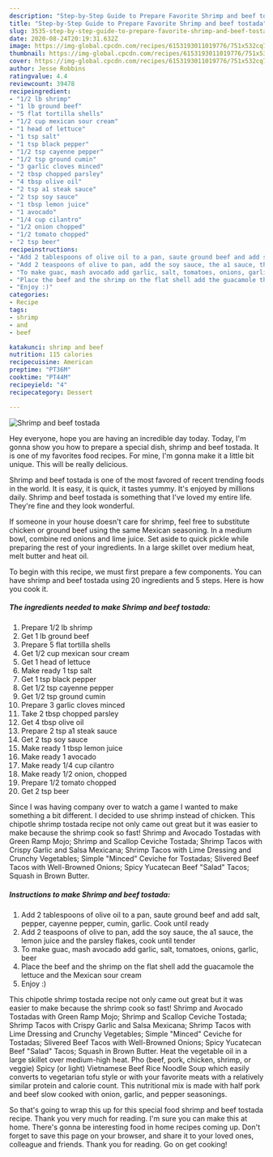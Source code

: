 ```yaml
---
description: "Step-by-Step Guide to Prepare Favorite Shrimp and beef tostada"
title: "Step-by-Step Guide to Prepare Favorite Shrimp and beef tostada"
slug: 3535-step-by-step-guide-to-prepare-favorite-shrimp-and-beef-tostada
date: 2020-08-24T20:19:31.632Z
image: https://img-global.cpcdn.com/recipes/6153193011019776/751x532cq70/shrimp-and-beef-tostada-recipe-main-photo.jpg
thumbnail: https://img-global.cpcdn.com/recipes/6153193011019776/751x532cq70/shrimp-and-beef-tostada-recipe-main-photo.jpg
cover: https://img-global.cpcdn.com/recipes/6153193011019776/751x532cq70/shrimp-and-beef-tostada-recipe-main-photo.jpg
author: Jesse Robbins
ratingvalue: 4.4
reviewcount: 39478
recipeingredient:
- "1/2 lb shrimp"
- "1 lb ground beef"
- "5 flat tortilla shells"
- "1/2 cup mexican sour cream"
- "1 head of lettuce"
- "1 tsp salt"
- "1 tsp black pepper"
- "1/2 tsp cayenne pepper"
- "1/2 tsp ground cumin"
- "3 garlic cloves minced"
- "2 tbsp chopped parsley"
- "4 tbsp olive oil"
- "2 tsp a1 steak sauce"
- "2 tsp soy sauce"
- "1 tbsp lemon juice"
- "1 avocado"
- "1/4 cup cilantro"
- "1/2 onion chopped"
- "1/2 tomato chopped"
- "2 tsp beer"
recipeinstructions:
- "Add 2 tablespoons of olive oil to a pan, saute ground beef and add salt, pepper, cayenne pepper, cumin, garlic. Cook until ready"
- "Add 2 teaspoons of olive to pan, add the soy sauce, the a1 sauce, the lemon juice and the parsley flakes, cook until tender"
- "To make guac, mash avocado add garlic, salt, tomatoes, onions, garlic, beer"
- "Place the beef and the shrimp on the flat shell add the guacamole the lettuce and the Mexican sour cream"
- "Enjoy :)"
categories:
- Recipe
tags:
- shrimp
- and
- beef

katakunci: shrimp and beef 
nutrition: 115 calories
recipecuisine: American
preptime: "PT36M"
cooktime: "PT44M"
recipeyield: "4"
recipecategory: Dessert

---
```



![Shrimp and beef tostada](https://img-global.cpcdn.com/recipes/6153193011019776/751x532cq70/shrimp-and-beef-tostada-recipe-main-photo.jpg)

Hey everyone, hope you are having an incredible day today. Today, I'm gonna show you how to prepare a special dish, shrimp and beef tostada. It is one of my favorites food recipes. For mine, I'm gonna make it a little bit unique. This will be really delicious.

Shrimp and beef tostada is one of the most favored of recent trending foods in the world. It is easy, it is quick, it tastes yummy. It's enjoyed by millions daily. Shrimp and beef tostada is something that I've loved my entire life. They're fine and they look wonderful.

If someone in your house doesn&#39;t care for shrimp, feel free to substitute chicken or ground beef using the same Mexican seasoning. In a medium bowl, combine red onions and lime juice. Set aside to quick pickle while preparing the rest of your ingredients. In a large skillet over medium heat, melt butter and heat oil.


To begin with this recipe, we must first prepare a few components. You can have shrimp and beef tostada using 20 ingredients and 5 steps. Here is how you cook it.

<!--inarticleads1-->

##### The ingredients needed to make Shrimp and beef tostada:

1. Prepare 1/2 lb shrimp
1. Get 1 lb ground beef
1. Prepare 5 flat tortilla shells
1. Get 1/2 cup mexican sour cream
1. Get 1 head of lettuce
1. Make ready 1 tsp salt
1. Get 1 tsp black pepper
1. Get 1/2 tsp cayenne pepper
1. Get 1/2 tsp ground cumin
1. Prepare 3 garlic cloves minced
1. Take 2 tbsp chopped parsley
1. Get 4 tbsp olive oil
1. Prepare 2 tsp a1 steak sauce
1. Get 2 tsp soy sauce
1. Make ready 1 tbsp lemon juice
1. Make ready 1 avocado
1. Make ready 1/4 cup cilantro
1. Make ready 1/2 onion, chopped
1. Prepare 1/2 tomato chopped
1. Get 2 tsp beer


Since I was having company over to watch a game I wanted to make something a bit different. I decided to use shrimp instead of chicken. This chipotle shrimp tostada recipe not only came out great but it was easier to make because the shrimp cook so fast! Shrimp and Avocado Tostadas with Green Ramp Mojo; Shrimp and Scallop Ceviche Tostada; Shrimp Tacos with Crispy Garlic and Salsa Mexicana; Shrimp Tacos with Lime Dressing and Crunchy Vegetables; Simple &#34;Minced&#34; Ceviche for Tostadas; Slivered Beef Tacos with Well-Browned Onions; Spicy Yucatecan Beef &#34;Salad&#34; Tacos; Squash in Brown Butter. 

<!--inarticleads2-->

##### Instructions to make Shrimp and beef tostada:

1. Add 2 tablespoons of olive oil to a pan, saute ground beef and add salt, pepper, cayenne pepper, cumin, garlic. Cook until ready
1. Add 2 teaspoons of olive to pan, add the soy sauce, the a1 sauce, the lemon juice and the parsley flakes, cook until tender
1. To make guac, mash avocado add garlic, salt, tomatoes, onions, garlic, beer
1. Place the beef and the shrimp on the flat shell add the guacamole the lettuce and the Mexican sour cream
1. Enjoy :)


This chipotle shrimp tostada recipe not only came out great but it was easier to make because the shrimp cook so fast! Shrimp and Avocado Tostadas with Green Ramp Mojo; Shrimp and Scallop Ceviche Tostada; Shrimp Tacos with Crispy Garlic and Salsa Mexicana; Shrimp Tacos with Lime Dressing and Crunchy Vegetables; Simple &#34;Minced&#34; Ceviche for Tostadas; Slivered Beef Tacos with Well-Browned Onions; Spicy Yucatecan Beef &#34;Salad&#34; Tacos; Squash in Brown Butter. Heat the vegetable oil in a large skillet over medium-high heat. Pho (beef, pork, chicken, shrimp, or veggie) Spicy (or light) Vietnamese Beef Rice Noodle Soup which easily converts to vegetarian tofu style or with your favorite meats with a relatively similar protein and calorie count. This nutritional mix is made with half pork and beef slow cooked with onion, garlic, and pepper seasonings. 

So that's going to wrap this up for this special food shrimp and beef tostada recipe. Thank you very much for reading. I'm sure you can make this at home. There's gonna be interesting food in home recipes coming up. Don't forget to save this page on your browser, and share it to your loved ones, colleague and friends. Thank you for reading. Go on get cooking!
